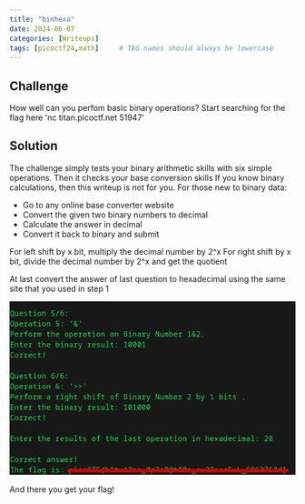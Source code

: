 ```yaml
---
title: "binhexa"
date: 2024-06-07
categories: [Writeups]
tags: [picoctf24,math]     # TAG names should always be lowercase
---
```


## Challenge

How well can you perfom basic binary operations?
Start searching for the flag here 'nc titan.picoctf.net 51947'

## Solution

The challenge simply tests your binary arithmetic skills with six simple operations. Then it checks your base conversion skills
If you know binary calculations, then this writeup is not for you. For those new to binary data:
- Go to any online base converter website
- Convert the given two binary numbers to decimal
- Calculate the answer in decimal
- Convert it back to binary and submit

For left shift by x bit, multiply the decimal number by 2^x
For right shift by x bit, divide the decimal number by 2^x and get the quotient

At last convert the answer of last question to hexadecimal using the same site that you used in step 1

![BH](/assets/images/2024-06-07/binhexa.png)

And there you get your flag!